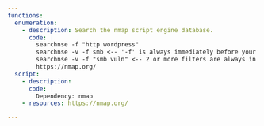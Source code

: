 ```yaml
---
functions:
  enumeration:
    - description: Search the nmap script engine database.
      code: |
        searchnse -f "http wordpress"
        searchnse -v -f smb <-- '-f' is always immediately before your filters
        searchnse -v -f "smb vuln" <-- 2 or more filters are always in quotes |
        https://nmap.org/
  script:
    - description:
      code: |
        Dependency: nmap
    - resources: https://nmap.org/

---
```

